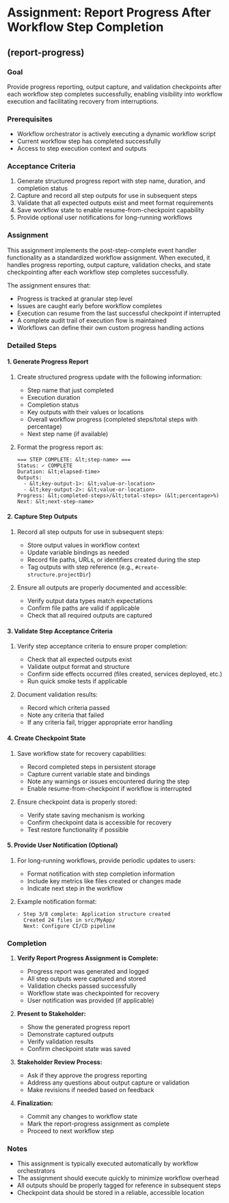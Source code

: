 # Assignment: Report Progress After Workflow Step Completion

## (report-progress)

### Goal

Provide progress reporting, output capture, and validation checkpoints after each workflow step completes successfully, enabling visibility into workflow execution and facilitating recovery from interruptions.

### Prerequisites

- Workflow orchestrator is actively executing a dynamic workflow script
- Current workflow step has completed successfully
- Access to step execution context and outputs

### Acceptance Criteria

1. Generate structured progress report with step name, duration, and completion status
2. Capture and record all step outputs for use in subsequent steps
3. Validate that all expected outputs exist and meet format requirements
4. Save workflow state to enable resume-from-checkpoint capability
5. Provide optional user notifications for long-running workflows

### Assignment

This assignment implements the post-step-complete event handler functionality as a standardized workflow assignment. When executed, it handles progress reporting, output capture, validation checks, and state checkpointing after each workflow step completes successfully.

The assignment ensures that:
- Progress is tracked at granular step level
- Issues are caught early before workflow completes
- Execution can resume from the last successful checkpoint if interrupted
- A complete audit trail of execution flow is maintained
- Workflows can define their own custom progress handling actions

### Detailed Steps

#### 1. Generate Progress Report

1. Create structured progress update with the following information:
   - Step name that just completed
   - Execution duration
   - Completion status
   - Key outputs with their values or locations
   - Overall workflow progress (completed steps/total steps with percentage)
   - Next step name (if available)

2. Format the progress report as:
   ```
   === STEP COMPLETE: &lt;step-name> ===
   Status: ✓ COMPLETE
   Duration: &lt;elapsed-time>
   Outputs:
     - &lt;key-output-1>: &lt;value-or-location>
     - &lt;key-output-2>: &lt;value-or-location>
   Progress: &lt;completed-steps>/&lt;total-steps> (&lt;percentage>%)
   Next: &lt;next-step-name>
   ```

#### 2. Capture Step Outputs

1. Record all step outputs for use in subsequent steps:
   - Store output values in workflow context
   - Update variable bindings as needed
   - Record file paths, URLs, or identifiers created during the step
   - Tag outputs with step reference (e.g., `#create-structure.projectDir`)

2. Ensure all outputs are properly documented and accessible:
   - Verify output data types match expectations
   - Confirm file paths are valid if applicable
   - Check that all required outputs are captured

#### 3. Validate Step Acceptance Criteria

1. Verify step acceptance criteria to ensure proper completion:
   - Check that all expected outputs exist
   - Validate output format and structure
   - Confirm side effects occurred (files created, services deployed, etc.)
   - Run quick smoke tests if applicable

2. Document validation results:
   - Record which criteria passed
   - Note any criteria that failed
   - If any criteria fail, trigger appropriate error handling

#### 4. Create Checkpoint State

1. Save workflow state for recovery capabilities:
   - Record completed steps in persistent storage
   - Capture current variable state and bindings
   - Note any warnings or issues encountered during the step
   - Enable resume-from-checkpoint if workflow is interrupted

2. Ensure checkpoint data is properly stored:
   - Verify state saving mechanism is working
   - Confirm checkpoint data is accessible for recovery
   - Test restore functionality if possible

#### 5. Provide User Notification (Optional)

1. For long-running workflows, provide periodic updates to users:
   - Format notification with step completion information
   - Include key metrics like files created or changes made
   - Indicate next step in the workflow

2. Example notification format:
   ```
   ✓ Step 3/8 complete: Application structure created
     Created 24 files in src/MyApp/
     Next: Configure CI/CD pipeline
   ```

### Completion

1. **Verify Report Progress Assignment is Complete:**
   - Progress report was generated and logged
   - All step outputs were captured and stored
   - Validation checks passed successfully
   - Workflow state was checkpointed for recovery
   - User notification was provided (if applicable)

2. **Present to Stakeholder:**
   - Show the generated progress report
   - Demonstrate captured outputs
   - Verify validation results
   - Confirm checkpoint state was saved

3. **Stakeholder Review Process:**
   - Ask if they approve the progress reporting
   - Address any questions about output capture or validation
   - Make revisions if needed based on feedback

4. **Finalization:**
   - Commit any changes to workflow state
   - Mark the report-progress assignment as complete
   - Proceed to next workflow step

### Notes

- This assignment is typically executed automatically by workflow orchestrators
- The assignment should execute quickly to minimize workflow overhead
- All outputs should be properly tagged for reference in subsequent steps
- Checkpoint data should be stored in a reliable, accessible location